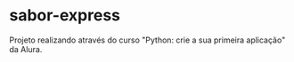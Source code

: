 # sabor-express

Projeto realizando através do curso "Python: crie a sua primeira aplicação" da Alura.
